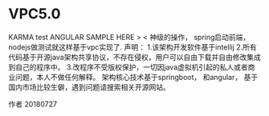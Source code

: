 # VPC5.0
KARMA test ANGULAR SAMPLE  HERE > &lt; 
神级的操作， spring启动前端，nodejs做测试就这样基于vpc实现了.
声明：
1.该架构开发软件基于intellij
2.所有代码基于开源java架构共享协议，不存在侵权，用户可以自由下载并自由修改集成到自己的程序中。
3.改程序不受版权保护，一切因java虚拟机引起的私人或者商业问题，本人不做任何解释。
架构核心技术基于springboot， 和angular， 基于国内市场比较生僻，遇到问题请搜索相关开源网站。


作者
20180727
